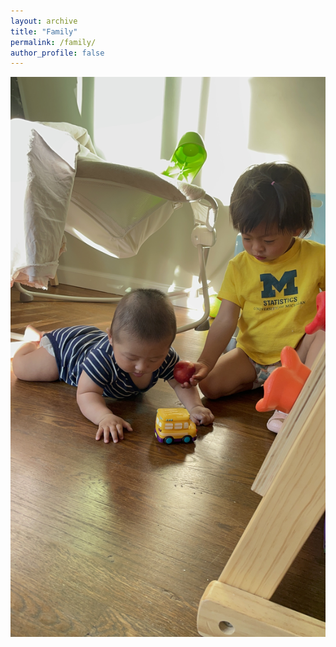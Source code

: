 ```yaml
---
layout: archive
title: "Family"
permalink: /family/
author_profile: false
---
```


![](../images/5B6FD4F8-A1F1-494A-B56C-21761E073A78.jpeg)
